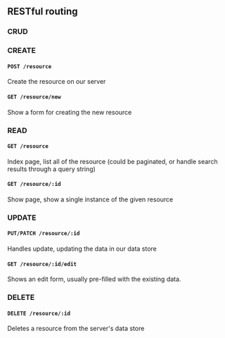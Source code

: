 ## RESTful routing

### CRUD

### CREATE

#### `POST /resource`

Create the resource on our server

#### `GET /resource/new`

Show a form for creating the new resource

### READ

#### `GET /resource`

Index page, list all of the resource (could be paginated, or handle search results through a query string)

#### `GET /resource/:id`

Show page, show a single instance of the given resource

### UPDATE

#### `PUT/PATCH /resource/:id`

Handles update, updating the data in our data store

#### `GET /resource/:id/edit`

Shows an edit form, usually pre-filled with the existing data.

### DELETE

#### `DELETE /resource/:id`

Deletes a resource from the server's data store
